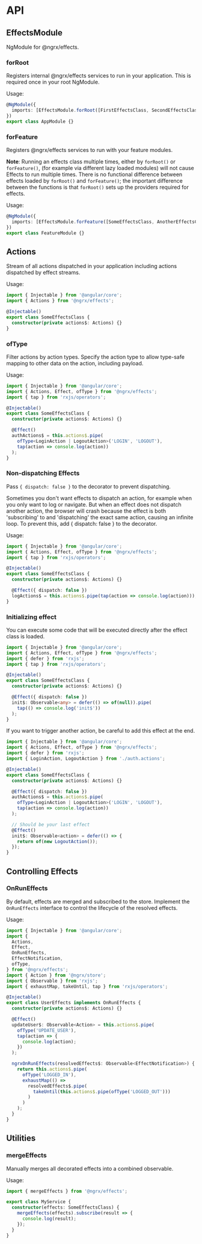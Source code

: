 # API

## EffectsModule

NgModule for @ngrx/effects.

### forRoot

Registers internal @ngrx/effects services to run in your application. This is required once in your root NgModule.

Usage:

```ts
@NgModule({
  imports: [EffectsModule.forRoot([FirstEffectsClass, SecondEffectsClass])],
})
export class AppModule {}
```

### forFeature

Registers @ngrx/effects services to run with your feature modules.

**Note**: Running an effects class multiple times, either by `forRoot()` or `forFeature()`, (for example via different lazy loaded modules) will not cause Effects to run multiple times. There is no functional difference between effects loaded by `forRoot()` and `forFeature()`; the important difference between the functions is that `forRoot()` sets up the providers required for effects.

Usage:

```ts
@NgModule({
  imports: [EffectsModule.forFeature([SomeEffectsClass, AnotherEffectsClass])],
})
export class FeatureModule {}
```

## Actions

Stream of all actions dispatched in your application including actions dispatched by effect streams.

Usage:

```ts
import { Injectable } from '@angular/core';
import { Actions } from '@ngrx/effects';

@Injectable()
export class SomeEffectsClass {
  constructor(private actions$: Actions) {}
}
```

### ofType

Filter actions by action types. Specify the action type to allow type-safe mapping to other data on the action, including payload.

Usage:

```ts
import { Injectable } from '@angular/core';
import { Actions, Effect, ofType } from '@ngrx/effects';
import { tap } from 'rxjs/operators';

@Injectable()
export class SomeEffectsClass {
  constructor(private actions$: Actions) {}

  @Effect()
  authActions$ = this.actions$.pipe(
    ofType<LoginAction | LogoutAction>('LOGIN', 'LOGOUT'),
    tap(action => console.log(action))
  );
}
```

### Non-dispatching Effects

Pass `{ dispatch: false }` to the decorator to prevent dispatching. 

Sometimes you don't want effects to dispatch an action, for example when you only want to log or navigate. But when an effect does not dispatch another action, the browser will crash because the effect is both 'subscribing' to and 'dispatching' the exact same action, causing an infinite loop. To prevent this, add { dispatch: false } to the decorator.

Usage:

```ts
import { Injectable } from '@angular/core';
import { Actions, Effect, ofType } from '@ngrx/effects';
import { tap } from 'rxjs/operators';

@Injectable()
export class SomeEffectsClass {
  constructor(private actions$: Actions) {}

  @Effect({ dispatch: false })
  logActions$ = this.actions$.pipe(tap(action => console.log(action)));
}
```

### Initializing effect

You can execute some code that will be executed directly after the effect class is loaded.

```ts
import { Injectable } from '@angular/core';
import { Actions, Effect, ofType } from '@ngrx/effects';
import { defer } from 'rxjs';
import { tap } from 'rxjs/operators';

@Injectable()
export class SomeEffectsClass {
  constructor(private actions$: Actions) {}

  @Effect({ dispatch: false })
  init$: Observable<any> = defer(() => of(null)).pipe(
    tap(() => console.log('init$'))
  );
}
```

If you want to trigger another action, be careful to add this effect at the end.

```ts
import { Injectable } from '@angular/core';
import { Actions, Effect, ofType } from '@ngrx/effects';
import { defer } from 'rxjs';
import { LoginAction, LogoutAction } from './auth.actions';

@Injectable()
export class SomeEffectsClass {
  constructor(private actions$: Actions) {}

  @Effect({ dispatch: false })
  authActions$ = this.actions$.pipe(
    ofType<LoginAction | LogoutAction>('LOGIN', 'LOGOUT'),
    tap(action => console.log(action))
  );

  // Should be your last effect
  @Effect()
  init$: Observable<action> = defer(() => {
    return of(new LogoutAction());
  });
}
```

## Controlling Effects

### OnRunEffects

By default, effects are merged and subscribed to the store. Implement the `OnRunEffects` interface to control the lifecycle of the resolved effects.

Usage:

```ts
import { Injectable } from '@angular/core';
import {
  Actions,
  Effect,
  OnRunEffects,
  EffectNotification,
  ofType,
} from '@ngrx/effects';
import { Action } from '@ngrx/store';
import { Observable } from 'rxjs';
import { exhaustMap, takeUntil, tap } from 'rxjs/operators';

@Injectable()
export class UserEffects implements OnRunEffects {
  constructor(private actions$: Actions) {}

  @Effect()
  updateUser$: Observable<Action> = this.actions$.pipe(
    ofType('UPDATE_USER'),
    tap(action => {
      console.log(action);
    })
  );

  ngrxOnRunEffects(resolvedEffects$: Observable<EffectNotification>) {
    return this.actions$.pipe(
      ofType('LOGGED_IN'),
      exhaustMap(() =>
        resolvedEffects$.pipe(
          takeUntil(this.actions$.pipe(ofType('LOGGED_OUT')))
        )
      )
    );
  }
}
```

## Utilities

### mergeEffects

Manually merges all decorated effects into a combined observable.

Usage:

```ts
import { mergeEffects } from '@ngrx/effects';

export class MyService {
  constructor(effects: SomeEffectsClass) {
    mergeEffects(effects).subscribe(result => {
      console.log(result);
    });
  }
}
```
